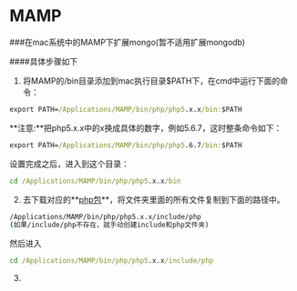 # MAMP

###在mac系统中的MAMP下扩展mongo(暂不适用扩展mongodb)

####具体步骤如下
1. 将MAMP的/bin目录添加到mac执行目录$PATH下，在cmd中运行下面的命令：
```cmd
export PATH=/Applications/MAMP/bin/php/php5.x.x/bin:$PATH
```
 **注意:**把php5.x.x中的x换成具体的数字，例如5.6.7，这时整条命令如下：

 ```cmd
export PATH=/Applications/MAMP/bin/php/php5.6.7/bin:$PATH
```
设置完成之后，进入到这个目录：
 ```cmd
cd /Applications/MAMP/bin/php/php5.x.x/bin
```

2. 去下载对应的**[php包](http://www.php.net/downloads.php )**，将文件夹里面的所有文件复制到下面的路径中。
```cmd
/Applications/MAMP/bin/php/php5.x.x/include/php
(如果/include/php不存在，就手动创建include和php文件夹)
```
然后进入
```cmd
cd /Applications/MAMP/bin/php/php5.x.x/include/php
```
3. 